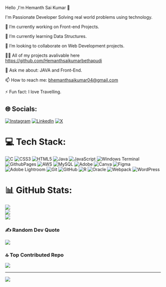 Hello ,I'm Hemanth Sai Kumar 👋
                
I'm Passionate Developer Solving real world problems using technology.
  
🔭 I’m currently working on Front-end Projects.

🌱 I’m currently learning Data Structures.

👯 I’m looking to collaborate on Web Development projects.

👨‍💻 All of my projects avalivable here https://github.com/Hemanthsaikumarbethapudi 

💬 Ask me about: JAVA and Front-End.

📫 How to reach me: bhemanthsaikumar04@gmail.com

⚡ Fun fact: I love Travelling.

## 🌐 Socials:
[![Instagram](https://img.shields.io/badge/Instagram-%23E4405F.svg?logo=Instagram&logoColor=white)](https://instagram.com/https://www.instagram.com/hemanth.unique?igsh=MXI5dDIza3djM3ducA==) [![LinkedIn](https://img.shields.io/badge/LinkedIn-%230077B5.svg?logo=linkedin&logoColor=white)](https://linkedin.com/in/https://www.linkedin.com/in/hemanth-sai-kumar-bethapudi-92508223a/) [![X](https://img.shields.io/badge/X-black.svg?logo=X&logoColor=white)](https://x.com/https://x.com/Hemanth_0411) 

# 💻 Tech Stack:
![C](https://img.shields.io/badge/c-%2300599C.svg?style=for-the-badge&logo=c&logoColor=white) ![CSS3](https://img.shields.io/badge/css3-%231572B6.svg?style=for-the-badge&logo=css3&logoColor=white) ![HTML5](https://img.shields.io/badge/html5-%23E34F26.svg?style=for-the-badge&logo=html5&logoColor=white) ![Java](https://img.shields.io/badge/java-%23ED8B00.svg?style=for-the-badge&logo=openjdk&logoColor=white) ![JavaScript](https://img.shields.io/badge/javascript-%23323330.svg?style=for-the-badge&logo=javascript&logoColor=%23F7DF1E) ![Windows Terminal](https://img.shields.io/badge/Windows%20Terminal-%234D4D4D.svg?style=for-the-badge&logo=windows-terminal&logoColor=white) ![GithubPages](https://img.shields.io/badge/github%20pages-121013?style=for-the-badge&logo=github&logoColor=white) ![AWS](https://img.shields.io/badge/AWS-%23FF9900.svg?style=for-the-badge&logo=amazon-aws&logoColor=white) ![MySQL](https://img.shields.io/badge/mysql-4479A1.svg?style=for-the-badge&logo=mysql&logoColor=white) ![Adobe](https://img.shields.io/badge/adobe-%23FF0000.svg?style=for-the-badge&logo=adobe&logoColor=white) ![Canva](https://img.shields.io/badge/Canva-%2300C4CC.svg?style=for-the-badge&logo=Canva&logoColor=white) ![Figma](https://img.shields.io/badge/figma-%23F24E1E.svg?style=for-the-badge&logo=figma&logoColor=white) ![Adobe Lightroom](https://img.shields.io/badge/Adobe%20Lightroom-31A8FF.svg?style=for-the-badge&logo=Adobe%20Lightroom&logoColor=white) ![Git](https://img.shields.io/badge/git-%23F05033.svg?style=for-the-badge&logo=git&logoColor=white) ![GitHub](https://img.shields.io/badge/github-%23121011.svg?style=for-the-badge&logo=github&logoColor=white) ![R](https://img.shields.io/badge/r-%23276DC3.svg?style=for-the-badge&logo=r&logoColor=white) ![Oracle](https://img.shields.io/badge/Oracle-F80000?style=for-the-badge&logo=oracle&logoColor=white) ![Webpack](https://img.shields.io/badge/webpack-%238DD6F9.svg?style=for-the-badge&logo=webpack&logoColor=black) ![WordPress](https://img.shields.io/badge/WordPress-%23117AC9.svg?style=for-the-badge&logo=WordPress&logoColor=white)
# 📊 GitHub Stats:
![](https://github-readme-stats.vercel.app/api?username=Hemanthsaikumarbethapudi&theme=dark&hide_border=false&include_all_commits=true&count_private=false)<br/>
![](https://github-readme-streak-stats.herokuapp.com/?user=Hemanthsaikumarbethapudi&theme=dark&hide_border=false)<br/>
![](https://github-readme-stats.vercel.app/api/top-langs/?username=Hemanthsaikumarbethapudi&theme=dark&hide_border=false&include_all_commits=true&count_private=false&layout=compact)

### ✍️ Random Dev Quote
![](https://quotes-github-readme.vercel.app/api?type=horizontal&theme=radical)

### 🔝 Top Contributed Repo
![](https://github-contributor-stats.vercel.app/api?username=Hemanthsaikumarbethapudi&limit=5&theme=dark&combine_all_yearly_contributions=true)

---
[![](https://visitcount.itsvg.in/api?id=Hemanthsaikumarbethapudi&icon=1&color=0)](https://visitcount.itsvg.in)

<!-- Proudly created with GPRM ( https://gprm.itsvg.in ) -->
